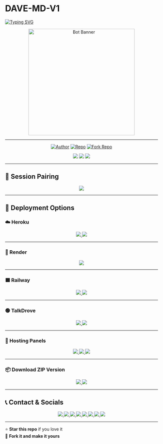 # DAVE-MD-V1

<a href="https://git.io/typing-svg">
  <img src="https://readme-typing-svg.demolab.com?font=Black+Ops+One&size=50&pause=1000&color=1BAFBAFF&center=true&width=910&height=100&lines=THANKS+FOR+CHOOSING+DAVE-MD-V1;MULTI-DEVICE+WHATSAPP+BOT;CREATED+BY+GIFTED+DAVE;UPDATED+2025" alt="Typing SVG" />
</a>

<p align="center">
  <img src="https://files.catbox.moe/s43ngb.jpg" width="350" alt="Bot Banner"/>
</p>

---

<p align="center">
  <a href="https://github.com/gifteddaves"><img title="Author" src="https://img.shields.io/badge/Author-Gifted%20Dave-blue?style=for-the-badge&logo=github"></a>
  <a href="https://github.com/gifteddaves/Dave-Md-V1"><img title="Repo" src="https://img.shields.io/badge/View%20Source-Dave--Md--V1-success?style=for-the-badge&logo=github"></a>
  <a href="https://github.com/gifteddaves/Dave-Md-V1/fork"><img title="Fork Repo" src="https://img.shields.io/badge/Fork%20Repo-Click%20Here-yellow?style=for-the-badge&logo=github"></a>
</p>

<p align="center">
  <img src="https://img.shields.io/github/stars/gifteddaves/Dave-Md-V1?style=social" />
  <img src="https://img.shields.io/github/forks/gifteddaves/Dave-Md-V1?style=social" />
  <img src="https://img.shields.io/github/issues/gifteddaves/Dave-Md-V1?style=social" />
</p>

---

## 🔐 Session Pairing

<p align="center">
  <a href="https://davesxmd-03209e7609ef.herokuapp.com/">
    <img src="https://img.shields.io/badge/Open%20Pairing%20Site-Dave--Md--V1-green?style=for-the-badge&logo=whatsapp" />
  </a>
</p>

---

## 🚀 Deployment Options

### ☁️ Heroku

<p align="center">
  <a href="https://signup.heroku.com/">
    <img src="https://img.shields.io/badge/Create%20Heroku%20Account-6f42c1?style=for-the-badge&logo=heroku" />
  </a>
  <a href="https://dashboard.heroku.com/new?template=https://github.com/gifteddaves/Dave-Md-V1">
    <img src="https://img.shields.io/badge/Deploy%20to%20Heroku-purple?style=for-the-badge&logo=heroku" />
  </a>
</p>

---

### 🔴 Render

<p align="center">
  <a href="https://dashboard.render.com">
    <img src="https://img.shields.io/badge/Deploy%20to%20Render-ff2b2b?style=for-the-badge&logo=render" />
  </a>
</p>



---

### 🟩 Railway

<p align="center">
  <a href="https://railway.app/login">
    <img src="https://img.shields.io/badge/Create%20Railway%20Account-0e2d57?style=for-the-badge&logo=railway" />
  </a>
  <a href="https://railway.app/new/template?template=https://github.com/gifteddaves/Dave-Md-V1">
    <img src="https://img.shields.io/badge/Deploy%20to%20Railway-black?style=for-the-badge&logo=railway" />
  </a>
</p>

---

### 🟢 TalkDrove

<p align="center">
  <a href="https://talkdrove.com/login">
    <img src="https://img.shields.io/badge/Sign%20in%20to%20TalkDrove-blue?style=for-the-badge&logo=google" />
  </a>
  <a href="https://talkdrove.com/deploy">
    <img src="https://img.shields.io/badge/Deploy%20on%20TalkDrove-green?style=for-the-badge&logo=node.js" />
  </a>
</p>

---

### 🧰 Hosting Panels

<p align="center">
  <a href="https://bot-hosting.net/?aff=1259151615210819614">
    <img src="https://img.shields.io/badge/Bot%20Hosting-25D366?style=for-the-badge&logo=whatsapp" />
  </a>
  <a href="https://daki.cc/?aff=1259151615210819614">
    <img src="https://img.shields.io/badge/Daki%20Panel-ffcc00?style=for-the-badge&logo=zap" />
  </a>
  <a href="https://solarhosting.cc/?aff=1259151615210819614">
    <img src="https://img.shields.io/badge/Solar%20Hosting-f4d03f?style=for-the-badge&logo=sun" />
  </a>
</p>

---

### 📦 Download ZIP Version

<p align="center">
  <a href="https://www.mediafire.com/file/8mz179kpfz2x5az/DAVE_XMD.zip/file">
    <img src="https://img.shields.io/badge/Download%20ZIP-MediaFire-blue?style=for-the-badge&logo=mediafire" />
  </a>
  <a href="https://scalingo.com/">
    <img src="https://img.shields.io/badge/Deploy%20on%20Scalingo-orange?style=for-the-badge&logo=cloudflare" />
  </a>
</p>

---

## 📞 Contact & Socials

<p align="center">
  <a href="https://wa.me/254104260236">
    <img src="https://img.shields.io/badge/Contact%20Me-WhatsApp-25D366?style=for-the-badge&logo=whatsapp" />
  </a>
  <a href="https://chat.whatsapp.com/CaPeB0sVRTrL3aG6asYeAC">
    <img src="https://img.shields.io/badge/Join%20Group-green?style=for-the-badge&logo=whatsapp" />
  </a>
  <a href="https://whatsapp.com/channel/0029VbApvFQ2Jl84lhONkc3k">
    <img src="https://img.shields.io/badge/WhatsApp%20Channel-25D366?style=for-the-badge&logo=whatsapp" />
  </a>
  <a href="https://www.youtube.com/@davlodavlo19">
    <img src="https://img.shields.io/badge/YouTube-davlodavlo19-red?style=for-the-badge&logo=youtube" />
  </a>
  <a href="https://github.com/gifteddaves">
    <img src="https://img.shields.io/badge/GitHub-gifteddaves-black?style=for-the-badge&logo=github" />
  </a>
  <a href="https://www.instagram.com/_gifted_dave/profilecard/?igsh=MWFjZHdmcm4zMGkzNw==">
    <img src="https://img.shields.io/badge/Instagram-_gifted_dave-E4405F?style=for-the-badge&logo=instagram" />
  </a>
  <a href="https://t.me/Digladoo">
    <img src="https://img.shields.io/badge/Telegram-Digladoo-0088cc?style=for-the-badge&logo=telegram" />
  </a>
  <a href="https://www.facebook.com/Davlodavlo19">
    <img src="https://img.shields.io/badge/Facebook-Davlodavlo19-1877F2?style=for-the-badge&logo=facebook" />
  </a>
</p>

---

⭐ **Star this repo** if you love it  
🍴 **Fork it and make it yours**
